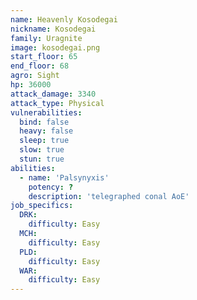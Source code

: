 ```yaml
---
name: Heavenly Kosodegai
nickname: Kosodegai
family: Uragnite
image: kosodegai.png
start_floor: 65
end_floor: 68
agro: Sight
hp: 36000
attack_damage: 3340
attack_type: Physical
vulnerabilities:
  bind: false
  heavy: false
  sleep: true
  slow: true
  stun: true
abilities:
  - name: 'Palsynyxis'
    potency: ?
    description: 'telegraphed conal AoE'
job_specifics:
  DRK:
    difficulty: Easy
  MCH:
    difficulty: Easy
  PLD:
    difficulty: Easy
  WAR:
    difficulty: Easy
---
```

